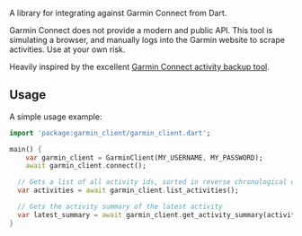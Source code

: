 A library for integrating against Garmin Connect from Dart.

Garmin Connect does not provide a modern and public API. This tool is simulating a browser, and manually logs into the Garmin website to scrape activities. Use at your own risk.

Heavily inspired by the excellent [Garmin Connect activity backup tool](https://github.com/petergardfjall/garminexport).

## Usage

A simple usage example:

```dart
import 'package:garmin_client/garmin_client.dart';

main() {
    var garmin_client = GarminClient(MY_USERNAME, MY_PASSWORD);
    await garmin_client.connect();

  // Gets a list of all activity ids, sorted in reverse chronological order
  var activities = await garmin_client.list_activities();

  // Gets the activity summary of the latest activity
  var latest_summary = await garmin_client.get_activity_summary(activities.first);
}
```
